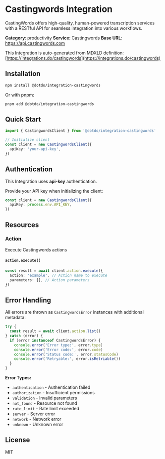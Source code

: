 # Castingwords Integration

CastingWords offers high-quality, human-powered transcription services with a RESTful API for seamless integration into various workflows.

**Category**: productivity
**Service**: Castingwords
**Base URL**: https://api.castingwords.com

This Integration is auto-generated from MDXLD definition: [https://integrations.do/castingwords](https://integrations.do/castingwords)

## Installation

```bash
npm install @dotdo/integration-castingwords
```

Or with pnpm:

```bash
pnpm add @dotdo/integration-castingwords
```

## Quick Start

```typescript
import { CastingwordsClient } from '@dotdo/integration-castingwords'

// Initialize client
const client = new CastingwordsClient({
  apiKey: 'your-api-key',
})
```

## Authentication

This Integration uses **api-key** authentication.

Provide your API key when initializing the client:

```typescript
const client = new CastingwordsClient({
  apiKey: process.env.API_KEY,
})
```

## Resources

### Action

Execute Castingwords actions

#### `action.execute()`

```typescript
const result = await client.action.execute({
  action: 'example', // Action name to execute
  parameters: {}, // Action parameters
})
```

## Error Handling

All errors are thrown as `CastingwordsError` instances with additional metadata:

```typescript
try {
  const result = await client.action.list()
} catch (error) {
  if (error instanceof CastingwordsError) {
    console.error('Error type:', error.type)
    console.error('Error code:', error.code)
    console.error('Status code:', error.statusCode)
    console.error('Retryable:', error.isRetriable())
  }
}
```

**Error Types:**

- `authentication` - Authentication failed
- `authorization` - Insufficient permissions
- `validation` - Invalid parameters
- `not_found` - Resource not found
- `rate_limit` - Rate limit exceeded
- `server` - Server error
- `network` - Network error
- `unknown` - Unknown error

## License

MIT
